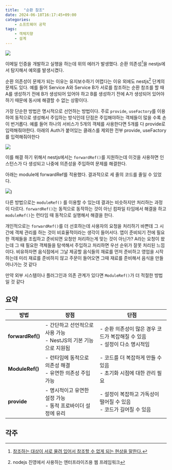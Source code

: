 ```yaml
---
title:  "순환 참조"
date: 2024-06-18T16:17:45+09:00
categories: 
    - 소프트웨어 공학
tags:
    - 객체지향
    - 설계
---
```


![](https://i.imgur.com/neoibRz.png)

이메일 인증을 개발하고 실행을 하는데 위의 에러가 발생했다. 순환 의존성[^1]을 nestjs에서 탐지해서 예외를 발생시켰다.

순환 의존성이 문제가 되는 이유는 유지보수하기 어렵다는 이유 외에도 nestjs[^2] 단계의 문제도 있다. 예를 들어 Service A와 Service B가 서로를 참조하는 순환 참조를 할 때 A를 생성하기 전에 B가 생성되어 있어야 하고 B를 생성하기 전에 A가 생성되어 있어야 하기 때문에 동시에 해결할 수 없는 상황이다.

가장 단순한 방법은 명시적으로 선언하는 방법이다. 주로 `provide`, `useFactory`를 이용하여 동적으로 생성해서 주입하는 방식인데 단점은 주입해야하는 객체들이 많을 수록 손이 번거롭다. 예를 들어 하나의 서비스가 5개의 객체를 사용한다면 5개를 다 provide로 입력해줘야한다. 아래의 Auth가 붙어있는 클래스를 제외한 전부 provide, useFactory를 입력해줘야한다

![](https://i.imgur.com/E5Y1ID8.png)

이를 해결 하기 위해서 nestjs에서는 `forwardRef()`를 지원하는데 이것을 사용하면 인스턴스가 다 생성되고 나중에 의존성을 주입하여 문제를 해결한다.

아래는 module에 forwardRef를 적용했다. 결과적으로 세 줄의 코드를 줄일 수 있었다.

![](https://i.imgur.com/2TmmObi.png))

다른 방법으로는 `moduleRef()` 를 이용할 수 있는데 결과는 비슷하지만 처리하는 과정이 다르다. `forwardRef()`는 동적으로 동작하는 것이 아닌 컴파일 타임에서 해결을 하고 `moduleRef()`는 런타임 때 동적으로 실행해서 해결을 한다. 

개인적으로는 `forwardRef()`를 더 선호하는데 사용자의 요청을 처리하기 바쁜데 그 시간에 객체 관리를 하는 것이 비효율적이라는 생각이 들어서다. 앱이 준비되기 전에 필요한 객체들을 조립하고 준비되면 요청만 처리하는게 맞는 것이 아닌가? A라는 요청이 왔는데 그 때 필요한 객체들을 탐색해서 주입하고 처리하면 우선 순위가 잘못 처리된 느낌이다. 비유하자면 음식점에서 그날 제공할 음식들의 재료를 먼저 준비하고 영업을 시작하는데 미리 재료를 준비하지 않고 주문이 들어오면 그때 재료를 준비해서 음식을 만들어나가는 것 같다

만약 외부 시스템이나 플러그인과 의존 관계가 있다면 `ModuleRef()`가 더 적절한 방법일 것 같다

## 요약

| 방법               | 장점                                          | 단점                                             |
| ---------------- | ------------------------------------------- | ---------------------------------------------- |
| **forwardRef()** | - 간단하고 선언적으로 사용 가능<br>- NestJS의 기본 기능으로 지원됨 | - 순환 의존성이 많은 경우 코드가 복잡해질 수 있음<br>- 설정이 다소 명시적임 |
| **ModuleRef()**  | - 런타임에 동적으로 의존성 해결<br>- 유연한 의존성 주입 가능       | - 코드를 더 복잡하게 만들 수 있음<br>- 초기화 시점에 대한 관리 필요     |
| **provide**      | - 명시적이고 유연한 설정 가능<br>- 동적 프로바이더 설정에 유리      | - 설정이 복잡하고 가독성이 떨어질 수 있음<br>- 코드가 길어질 수 있음     |

## 각주
[^1]: [참조하는 대상이 서로 물려 있어서 참조할 수 없게 되는 현상을 말한다.](https://ko.wikipedia.org/wiki/%EC%88%9C%ED%99%98_%EC%B0%B8%EC%A1%B0)

[^2]: nodejs 진영에서 사용하는 엔터프라이즈용 웹 프레임워크
